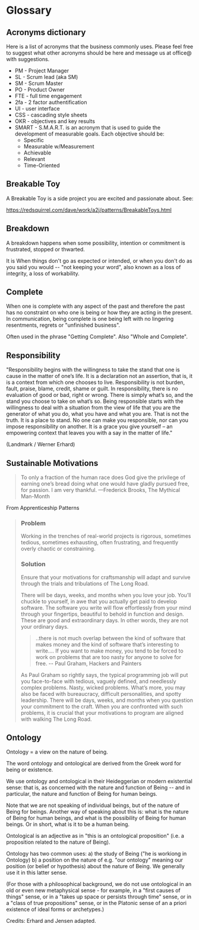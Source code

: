 # Glossary

## Acronyms dictionary

Here is a list of acronyms that the business commonly uses. Please feel free to suggest what other acronyms should be here and message us at office@ with suggestions.

* PM - Project Manager
* SL - Scrum lead (aka SM)
* SM - Scrum Master
* PO - Product Owner
* FTE - full time engagement
* 2fa - 2 factor authentification
* UI - user interface
* CSS - cascading style sheets
* OKR - objectives and key results
* SMART -   S.M.A.R.T. is an acronym that is used to guide the development of measurable goals. Each objective should be:
  * Specific
  * Measurable w/Measurement
  * Achievable
  * Relevant
  * Time-Oriented

## Breakable Toy

A Breakable Toy is a side project you are excited and passionate about. See:

https://redsquirrel.com/dave/work/a2j/patterns/BreakableToys.html

## Breakdown

A breakdown happens when some possibility, intention or commitment is frustrated, stopped or thwarted.

It is When things don't go as expected or intended, or when you don't do as you said you would -- "not keeping your word", also known as a loss of integrity, a loss of workability.

## Complete

When one is complete with any aspect of the past and therefore the past has no constraint on who one is being or how they are acting in the present. In communication, being complete is one being left with no lingering resentments, regrets or "unfinished business".

Often used in the phrase "Getting Complete". Also "Whole and Complete".

## Responsibility

"Responsibility begins with the willingness to take the stand that one is cause in the matter of one’s life. It is a declaration not an assertion, that is, it is a context from which one chooses to live. Responsibility is not burden, fault, praise, blame, credit, shame or guilt. In responsibility, there is no evaluation of good or bad, right or wrong. There is simply what’s so, and the stand you choose to take on what’s so. Being responsible starts with the willingness to deal with a situation from the view of life that you are the generator of what you do, what you have and what you are. That is not the truth. It is a place to stand. No one can make you responsible, nor can you impose responsibility on another. It is a grace you give yourself – an empowering context that leaves you with a say in the matter of life."

(Landmark / Werner Erhard)

## Sustainable Motivations

> To only a fraction of the human race does God give the privilege of earning one’s bread doing what one would have gladly pursued free, for passion. I am very thankful.
—Frederick Brooks, The Mythical Man-Month

From Apprenticeship Patterns

> ### Problem
>
> Working in the trenches of real-world projects is rigorous, sometimes tedious, sometimes exhausting, often frustrating, and frequently overly chaotic or constraining.
>
> ### Solution
>
> Ensure that your motivations for craftsmanship will adapt and survive through the trials and tribulations of The Long Road.
>
> There will be days, weeks, and months when you love your job. You’ll chuckle to yourself, in awe that you actually get paid to develop software. The software you write will flow effortlessly from your mind through your fingertips, beautiful to behold in function and design. These are good and extraordinary days. In other words, they are not your ordinary days.
> 
> > ..there is not much overlap between the kind of software that makes money and the kind of software that’s interesting to write.... If you want to make money, you tend to be forced to work on problems that are too nasty for anyone to solve for free. -- Paul Graham, Hackers and Painters
>
> As Paul Graham so rightly says, the typical programming job will put you face-to-face with tedious, vaguely defined, and needlessly complex problems. Nasty, wicked problems. What’s more, you may also be faced with bureaucracy, difficult personalities, and spotty leadership. There will be days, weeks, and months when you question your commitment to the craft. When you are confronted with such problems, it is crucial that your motivations to program are aligned with walking The Long Road.

## Ontology

Ontology = a view on the nature of being.

The word ontology and ontological are derived from the Greek word for being or existence.

We use ontology and ontological in their Heideggerian or modern existential sense: that is, as concerned with the nature and function of Being -- and in particular, the nature and function of Being for human beings.

Note that we are not speaking of individual beings, but of the nature of Being for beings. Another way of speaking about this is: what is the nature of Being for human beings, and what is the possibility of Being for human beings. Or in short, what is it to be a human being.

Ontological is an adjective as in "this is an ontological proposition" (i.e. a proposition related to the nature of Being).

Ontology has two common uses: a) the study of Being ("he is workiong in Ontology) b) a position on the nature of e.g. "our ontology" meaning our position (or belief or hypothesis) about the nature of Being. We generally use it in this latter sense.

(For those with a philosophical background, we do not use ontological in an old or even new metaphysical sense - for example, in a "first causes of things" sense, or in a "takes up space or persists through time" sense, or in a "class of true propositions" sense, or in the Platonic sense of an a priori existence of ideal forms or archetypes.)

Credits: Erhard and Jensen adapted.


